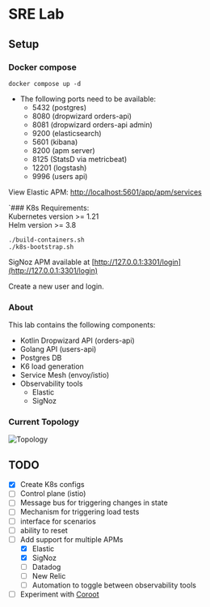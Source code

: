 # SRE Lab

## Setup

### Docker compose

```
docker compose up -d
```

- The following ports need to be available:
  - 5432 (postgres)
  - 8080 (dropwizard orders-api)
  - 8081 (dropwizard orders-api admin)
  - 9200 (elasticsearch)
  - 5601 (kibana)
  - 8200 (apm server)
  - 8125 (StatsD via metricbeat)
  - 12201 (logstash)
  - 9996 (users api)

View Elastic APM: [http://localhost:5601/app/apm/services](http://localhost:5601/app/apm/services)


`###  K8s
Requirements:  
Kubernetes version >= 1.21  
Helm version >= 3.8

```
./build-containers.sh
./k8s-bootstrap.sh
```

SigNoz APM available at [http://127.0.0.1:3301/login](http://127.0.0.1:3301/login)

Create a new user and login.


### About
This lab contains the following components:
- Kotlin Dropwizard API (orders-api)
- Golang API (users-api)
- Postgres DB
- K6 load generation
- Service Mesh (envoy/istio)
- Observability tools
    - Elastic
    - SigNoz

### Current Topology

![Topology](./docs/media/2022-09-06-docker-topology.png)


## TODO
- [x] Create K8s configs
- [ ] Control plane (istio)
- [ ] Message bus for triggering changes in state
- [ ] Mechanism for triggering load tests
- [ ] interface for scenarios
- [ ] ability to reset
- [ ] Add support for multiple APMs
  - [x] Elastic
  - [x] SigNoz
  - [ ] Datadog
  - [ ] New Relic
  - [ ] Automation to toggle between observability tools
 - [ ] Experiment with [Coroot](https://github.com/coroot/coroot)